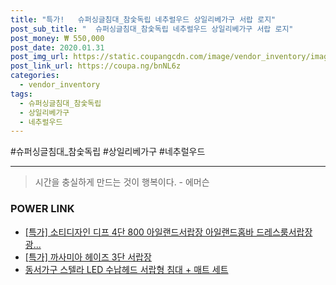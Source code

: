 ```yaml
--- 
title: "특가!   슈퍼싱글침대_참숯독립 네추럴우드 상일리베가구 서랍 로지" 
post_sub_title: "  슈퍼싱글침대_참숯독립 네추럴우드 상일리베가구 서랍 로지" 
post_money: ₩ 550,000 
post_date: 2020.01.31 
post_img_url: https://static.coupangcdn.com/image/vendor_inventory/images/2018/09/18/18/8/b6cfef61-9937-4dcb-a239-1f509b1abfec.jpg 
post_link_url: https://coupa.ng/bnNL6z 
categories: 
  - vendor_inventory 
tags: 
  - 슈퍼싱글침대_참숯독립 
  - 상일리베가구 
  - 네추럴우드 
--- 
```

  #슈퍼싱글침대_참숯독립 #상일리베가구 #네추럴우드 
<hr> 

> 시간을 충실하게 만드는 것이 행복이다. - 에머슨 


### POWER LINK

* <a href="https://blog.naver.com/an0733/221785923715" target="_blank">[특가] 소티디자인 디프 4단 800 아일랜드서랍장 아일랜드홈바 드레스룸서랍장 광...</a>
* <a href="https://blog.naver.com/sakai111/221788256930" target="_blank">[특가] 까사미아 헤이즈 3단 서랍장</a>
* <a href="https://blog.naver.com/fasyy4321/221791988922" target="_blank">동서가구 스텔라 LED 수납헤드 서랍형 침대 + 매트 세트</a>
